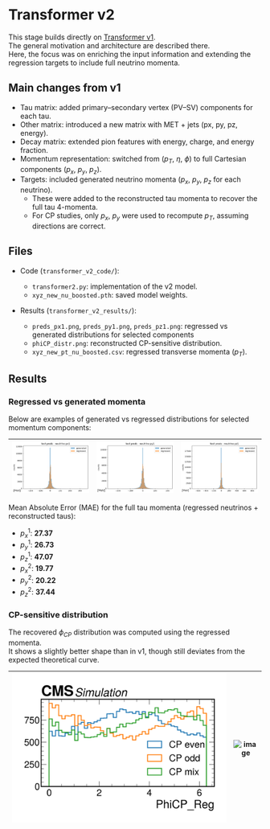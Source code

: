 # Transformer v2

This stage builds directly on [Transformer v1](../transformer_v1/transformer_v1.md).  
The general motivation and architecture are described there.  
Here, the focus was on enriching the input information and extending the regression targets to include full neutrino momenta.


## Main changes from v1

- Tau matrix: added primary–secondary vertex (PV–SV) components for each tau.  
- Other matrix: introduced a new matrix with MET + jets (px, py, pz, energy).  
- Decay matrix: extended pion features with energy, charge, and energy fraction.  
- Momentum representation: switched from ($p_T$, $\eta$, $\phi$) to full Cartesian components ($p_x$, $p_y$, $p_z$).  
- Targets: included generated neutrino momenta ($p_x$, $p_y$, $p_z$ for each neutrino).  
  - These were added to the reconstructed tau momenta to recover the full tau 4-momenta.  
  - For CP studies, only $p_x$, $p_y$ were used to recompute $p_T$, assuming directions are correct.  


## Files

- Code (`transformer_v2_code/`):
  - `transformer2.py`: implementation of the v2 model.  
  - `xyz_new_nu_boosted.pth`: saved model weights.  

- Results (`transformer_v2_results/`):
  - `preds_px1.png`, `preds_py1.png`, `preds_pz1.png`: regressed vs generated distributions for selected components  
  - `phiCP_distr.png`: reconstructed CP-sensitive distribution.  
  - `xyz_new_pt_nu_boosted.csv`: regressed transverse momenta ($p_T$).  


## Results

### Regressed vs generated momenta

Below are examples of generated vs regressed distributions for selected momentum components:

| ![px1](transformer_v2_results/preds_px1.png) | ![py2](transformer_v2_results/preds_py1.png) | ![pz1](transformer_v2_results/preds_pz1.png) |  
|---|---|---|  

Mean Absolute Error (MAE) for the full tau momenta (regressed neutrinos + reconstructed taus):  
- $p_x^1$: **27.37**  
- $p_y^1$: **26.73**  
- $p_z^1$: **47.07**  
- $p_x^2$: **19.77**  
- $p_y^2$: **20.22**  
- $p_z^2$: **37.44**  


### CP-sensitive distribution

The recovered $\phi_{CP}$ distribution was computed using the regressed momenta.  
It shows a slightly better shape than in v1, though still deviates from the expected theoretical curve.  

| ![Recovered phiCP](transformer_v2_results/phicp_distr.png) | <img width="2070" height="1440" alt="image" src="https://github.com/user-attachments/assets/63c82b2b-8209-4313-b3e3-cfa5d46b2f6f" /> |
|---|---|  

